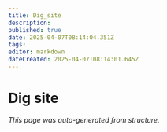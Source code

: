 ```yaml
---
title: Dig_site
description: 
published: true
date: 2025-04-07T08:14:04.351Z
tags: 
editor: markdown
dateCreated: 2025-04-07T08:14:01.645Z
---
```


# Dig site

*This page was auto-generated from structure.*